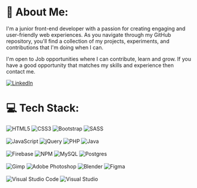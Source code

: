 # 💫 About Me:
 I'm a  junior front-end developer with a passion for creating engaging and user-friendly web experiences. As you navigate through my GitHub repository, you'll find a collection of my projects, experiments, and contributions that I'm doing when I can.

 I'm open to Job opportunities where I can contribute, learn and grow. If you have a good opportunity that matches my skills and experience then contact me.

 [![LinkedIn](https://img.shields.io/badge/LinkedIn-%230077B5.svg?logo=linkedin&logoColor=white)](https://linkedin.com/in/jakub-mądry-28b694267/) 


# 💻 Tech Stack:
![HTML5](https://img.shields.io/badge/html5-%23E34F26.svg?style=flat-square&logo=html5&logoColor=white) ![CSS3](https://img.shields.io/badge/css3-%231572B6.svg?style=flat-square&logo=css3&logoColor=white) ![Bootstrap](https://img.shields.io/badge/bootstrap-%238511FA.svg?style=flat-square&logo=bootstrap&logoColor=white) ![SASS](https://img.shields.io/badge/SASS-hotpink.svg?style=flat-square&logo=SASS&logoColor=white) <br/><br/> ![JavaScript](https://img.shields.io/badge/javascript-%23323330.svg?style=flat-square&logo=javascript&logoColor=%23F7DF1E) ![jQuery](https://img.shields.io/badge/jquery-%230769AD.svg?style=flat-square&logo=jquery&logoColor=white)  ![PHP](https://img.shields.io/badge/php-%23777BB4.svg?style=flat-square&logo=php&logoColor=white) ![Java](https://img.shields.io/badge/java-%23ED8B00.svg?style=flat-square&logo=openjdk&logoColor=white) <br/><br/> ![Firebase](https://img.shields.io/badge/Firebase-039BE5?style=flat-square&logo=Firebase&logoColor=white)  ![NPM](https://img.shields.io/badge/NPM-%23CB3837.svg?style=flat-square&logo=npm&logoColor=white)   ![MySQL](https://img.shields.io/badge/mysql-%2300000f.svg?style=flat-square&logo=mysql&logoColor=white) ![Postgres](https://img.shields.io/badge/postgres-%23316192.svg?style=flat-square&logo=postgresql&logoColor=white) <br/><br/> ![Gimp](https://img.shields.io/badge/Gimp-657D8B?style=flat-square&logo=gimp&logoColor=FFFFFF) ![Adobe Photoshop](https://img.shields.io/badge/adobe%20photoshop-%2331A8FF.svg?style=flat-square&logo=adobe%20photoshop&logoColor=white) ![Blender](https://img.shields.io/badge/blender-%23F5792A.svg?style=flat-square&logo=blender&logoColor=white) ![Figma](https://img.shields.io/badge/figma-%23F24E1E.svg?style=flat-square&logo=figma&logoColor=white) <br/><br/> ![Visual Studio Code](https://img.shields.io/badge/Visual%20Studio%20Code-0078d7.svg?style=flat-square&logo=visual-studio-code&logoColor=white) ![Visual Studio](https://img.shields.io/badge/Visual%20Studio-5C2D91.svg?style=flat-square&logo=visual-studio&logoColor=white)

